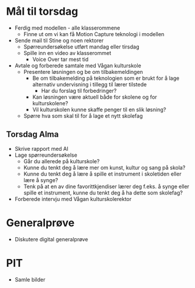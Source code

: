 # Mål til torsdag
- Ferdig med modellen - alle klasserommene
  - Finne ut om vi kan få Motion Capture teknologi i modellen 
- Sende mail til Stine og noen rektorer
  - Spørreundersøkelse utført mandag eller tirsdag
  - Spille inn en video av klasserommet
    - Voice Over tar mest tid 
- Avtale og forberede samtale med Vågan kulturskole
  - Presentere løsningen og be om tilbakemeldingen
    - Be om tilbakemelding på teknologien som er brukt for å lage alternativ undervisning i tillegg til lærer tilstede
      - Har du forslag til forbedringer? 
    - Kan løsningen være aktuell både for skolene og for kulturskolene?
    - Vil kulturskolen kunne skaffe penger til en slik løsning?  
  - Spørre hva som skal til for å lage et nytt skolefag
    

## Torsdag Alma
- Skrive rapport med AI
- Lage spørreundersøkelse
  - Går du allerede på kulturskole?
  - Kunne du tenkt deg å lære mer om kunst, kultur og sang på skola?
  - Kunne du tenkt deg å lære å spille et instrument i skoletiden eller lære å synge?
  - Tenk på at en av dine favorittkjendiser lærer deg f.eks. å synge eller spille et instrument, kunne du tenkt deg å ha dette som skolefag? 
- Forberede intervju med Vågan kulturskolerektor

# Generalprøve
- Diskutere digital generalprøve

# PIT
- Samle bilder
